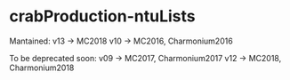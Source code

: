 # crabProduction-ntuLists

Mantained:
v13 -> MC2018
v10 -> MC2016, Charmonium2016

To be deprecated soon:
v09 -> MC2017, Charmonium2017
v12 -> MC2018, Charmonium2018
